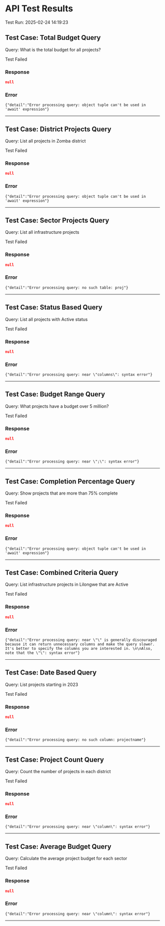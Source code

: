 # API Test Results

Test Run: 2025-02-24 14:19:23

## Test Case: Total Budget Query
Query: What is the total budget for all projects?

Test Failed

### Response
```json
null
```

### Error
```
{"detail":"Error processing query: object tuple can't be used in 'await' expression"}
```

---

## Test Case: District Projects Query
Query: List all projects in Zomba district

Test Failed

### Response
```json
null
```

### Error
```
{"detail":"Error processing query: object tuple can't be used in 'await' expression"}
```

---

## Test Case: Sector Projects Query
Query: List all infrastructure projects

Test Failed

### Response
```json
null
```

### Error
```
{"detail":"Error processing query: no such table: proj"}
```

---

## Test Case: Status Based Query
Query: List all projects with Active status

Test Failed

### Response
```json
null
```

### Error
```
{"detail":"Error processing query: near \"columns\": syntax error"}
```

---

## Test Case: Budget Range Query
Query: What projects have a budget over 5 million?

Test Failed

### Response
```json
null
```

### Error
```
{"detail":"Error processing query: near \";\": syntax error"}
```

---

## Test Case: Completion Percentage Query
Query: Show projects that are more than 75% complete

Test Failed

### Response
```json
null
```

### Error
```
{"detail":"Error processing query: object tuple can't be used in 'await' expression"}
```

---

## Test Case: Combined Criteria Query
Query: List infrastructure projects in Lilongwe that are Active

Test Failed

### Response
```json
null
```

### Error
```
{"detail":"Error processing query: near \"\" is generally discouraged because it can return unnecessary columns and make the query slower. It's better to specify the columns you are interested in. \n\nAlso, note that the \"\": syntax error"}
```

---

## Test Case: Date Based Query
Query: List projects starting in 2023

Test Failed

### Response
```json
null
```

### Error
```
{"detail":"Error processing query: no such column: projectname"}
```

---

## Test Case: Project Count Query
Query: Count the number of projects in each district

Test Failed

### Response
```json
null
```

### Error
```
{"detail":"Error processing query: near \"column\": syntax error"}
```

---

## Test Case: Average Budget Query
Query: Calculate the average project budget for each sector

Test Failed

### Response
```json
null
```

### Error
```
{"detail":"Error processing query: near \"column\": syntax error"}
```

---

